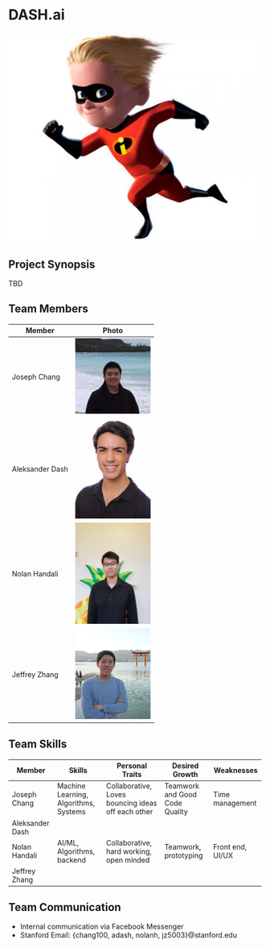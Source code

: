 # DASH.ai

<img src="img/logo.jpg">

## Project Synopsis
TBD

## Team Members
| Member             | Photo                                                                 |
| ------------------ | --------------------------------------------------------------------- |
| Joseph Chang       | <img src="img/jojo.jpg" alt="jojo" title="jojo" width="150">          |
| Aleksander Dash    | <img src="img/dash.jpg" alt="dash" title="dash" width="150">          |
| Nolan Handali      | <img src="img/nolan.jpg" alt="Nolan" title="Nolan" width="150">       |
| Jeffrey Zhang      | <img src="img/jzhang.jpg" alt="Jeffrey" title="Jeffrey" width="150">  |


## Team Skills
| Member          | Skills                        | Personal Traits  | Desired Growth | Weaknesses |
| --------------- | ----------------------------- | ---------------- | -------------- | ---------- |
| Joseph Chang    | Machine Learning, Algorithms, Systems  | Collaborative, Loves bouncing ideas off each other   | Teamwork and Good Code Quality  |  Time management     |
| Aleksander Dash |                               |                  |                |            |
| Nolan Handali   |  AI/ML, Algorithms, backend   |  Collaborative, hard working, open minded                | Teamwork, prototyping              | Front end, UI/UX         |
| Jeffrey Zhang   |                               |                  |                |            |

## Team Communication
* Internal communication via Facebook Messenger
* Stanford Email: {chang100, adash, nolanh, jz5003}@stanford.edu
